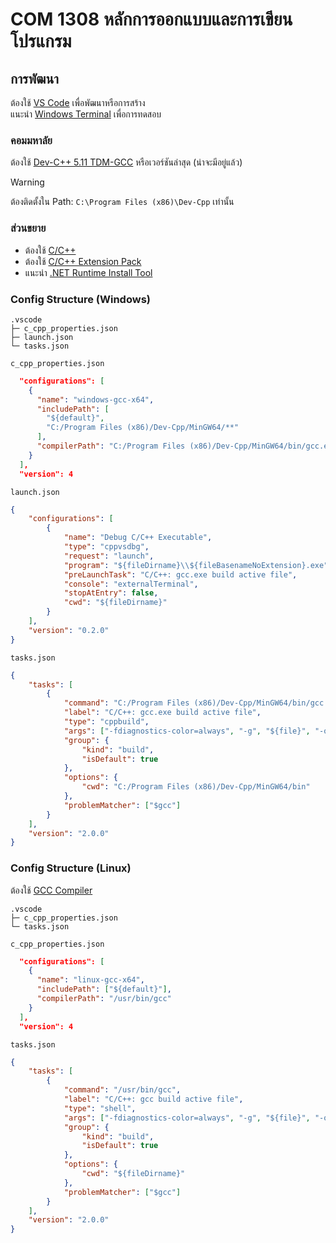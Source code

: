# COM 1308 หลักการออกแบบและการเขียนโปรแกรม

## การพัฒนา

ต้องใช้ [VS Code](https://code.visualstudio.com) เพื่อพัฒนาหรือการสร้าง<br>
แนะนำ [Windows Terminal](https://www.microsoft.com/store/productid/9N0DX20HK701?ocid=pdpshare) เพื่อการทดสอบ<br>

### คอมมหาลัย

ต้องใช้ [Dev-C++ 5.11 TDM-GCC](https://sourceforge.net/projects/orwelldevcpp/files/latest/download) หรือเวอร์ชันล่าสุด (น่าจะมีอยู่แล้ว)

<!-- prettier-ignore -->
> [!WARNING]
> ต้องติดตั้งใน Path: `C:\Program Files (x86)\Dev-Cpp` เท่านั้น

### ส่วนขยาย

-   ต้องใช้ [C/C++](https://marketplace.visualstudio.com/items?itemName=ms-vscode.cpptools)
-   ต้องใช้ [C/C++ Extension Pack](https://marketplace.visualstudio.com/items?itemName=ms-vscode.cpptools-extension-pack)
-   แนะนำ [.NET Runtime Install Tool](https://marketplace.visualstudio.com/items?itemName=ms-dotnettools.vscode-dotnet-runtime)

### Config Structure (Windows)

```text
.vscode
├─ c_cpp_properties.json
├─ launch.json
└─ tasks.json
```

`c_cpp_properties.json`

```json
  "configurations": [
    {
      "name": "windows-gcc-x64",
      "includePath": [
        "${default}",
        "C:/Program Files (x86)/Dev-Cpp/MinGW64/**"
      ],
      "compilerPath": "C:/Program Files (x86)/Dev-Cpp/MinGW64/bin/gcc.exe"
    }
  ],
  "version": 4
```

`launch.json`

```json
{
	"configurations": [
		{
			"name": "Debug C/C++ Executable",
			"type": "cppvsdbg",
			"request": "launch",
			"program": "${fileDirname}\\${fileBasenameNoExtension}.exe",
			"preLaunchTask": "C/C++: gcc.exe build active file",
			"console": "externalTerminal",
			"stopAtEntry": false,
			"cwd": "${fileDirname}"
		}
	],
	"version": "0.2.0"
}
```

`tasks.json`

```json
{
	"tasks": [
		{
			"command": "C:/Program Files (x86)/Dev-Cpp/MinGW64/bin/gcc.exe",
			"label": "C/C++: gcc.exe build active file",
			"type": "cppbuild",
			"args": ["-fdiagnostics-color=always", "-g", "${file}", "-o", "${fileDirname}\\${fileBasenameNoExtension}.exe"],
			"group": {
				"kind": "build",
				"isDefault": true
			},
			"options": {
				"cwd": "C:/Program Files (x86)/Dev-Cpp/MinGW64/bin"
			},
			"problemMatcher": ["$gcc"]
		}
	],
	"version": "2.0.0"
}
```

### Config Structure (Linux)

ต้องใช้ [GCC Compiler](https://gcc.gnu.org/install/)<br>

```text
.vscode
├─ c_cpp_properties.json
└─ tasks.json
```

`c_cpp_properties.json`

```json
  "configurations": [
    {
      "name": "linux-gcc-x64",
      "includePath": ["${default}"],
      "compilerPath": "/usr/bin/gcc"
    }
  ],
  "version": 4
```

`tasks.json`

```json
{
	"tasks": [
		{
			"command": "/usr/bin/gcc",
			"label": "C/C++: gcc build active file",
			"type": "shell",
			"args": ["-fdiagnostics-color=always", "-g", "${file}", "-o", "${fileDirname}\\${fileBasenameNoExtension}"],
			"group": {
				"kind": "build",
				"isDefault": true
			},
			"options": {
				"cwd": "${fileDirname}"
			},
			"problemMatcher": ["$gcc"]
		}
	],
	"version": "2.0.0"
}
```
